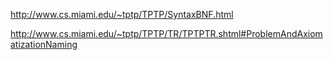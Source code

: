 http://www.cs.miami.edu/~tptp/TPTP/SyntaxBNF.html

http://www.cs.miami.edu/~tptp/TPTP/TR/TPTPTR.shtml#ProblemAndAxiomatizationNaming

